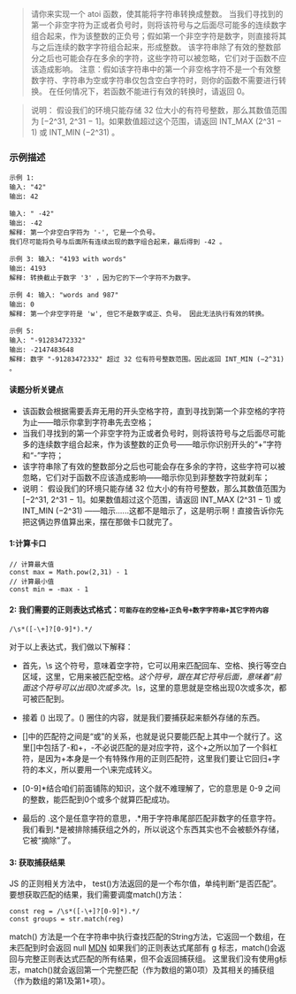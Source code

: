 > 请你来实现一个 atoi 函数，使其能将字符串转换成整数。
当我们寻找到的第一个非空字符为正或者负号时，则将该符号与之后面尽可能多的连续数字组合起来，作为该整数的正负号；假如第一个非空字符是数字，则直接将其与之后连续的数字字符组合起来，形成整数。
该字符串除了有效的整数部分之后也可能会存在多余的字符，这些字符可以被忽略，它们对于函数不应该造成影响。
注意：假如该字符串中的第一个非空格字符不是一个有效整数字符、字符串为空或字符串仅包含空白字符时，则你的函数不需要进行转换。
在任何情况下，若函数不能进行有效的转换时，请返回 0。

> 说明： 假设我们的环境只能存储 32 位大小的有符号整数，那么其数值范围为 [−2^31,  2^31 − 1]。如果数值超过这个范围，请返回  INT_MAX (2^31 − 1) 或 INT_MIN (−2^31) 。

### 示例描述
```
示例 1:
输入: "42"
输出: 42
```
```
输入: " -42"
输出: -42
解释: 第一个非空白字符为 '-', 它是一个负号。
我们尽可能将负号与后面所有连续出现的数字组合起来，最后得到 -42 。
```
```
示例 3: 输入: "4193 with words"
输出: 4193
解释: 转换截止于数字 '3' ，因为它的下一个字符不为数字。
```
```
示例 4: 输入: "words and 987"
输出: 0
解释: 第一个非空字符是 'w', 但它不是数字或正、负号。 因此无法执行有效的转换。
```
```
示例 5:
输入: "-91283472332"
输出: -2147483648
解释: 数字 "-91283472332" 超过 32 位有符号整数范围。因此返回 INT_MIN (−2^31) 。
```


#### 读题分析关键点

- 该函数会根据需要丢弃无用的开头空格字符，直到寻找到第一个非空格的字符为止——暗示你拿到字符串先去空格；
- 当我们寻找到的第一个非空字符为正或者负号时，则将该符号与之后面尽可能多的连续数字组合起来，作为该整数的正负号——暗示你识别开头的“+”字符和“-”字符；
- 该字符串除了有效的整数部分之后也可能会存在多余的字符，这些字符可以被忽略，它们对于函数不应该造成影响——暗示你见到非整数字符就刹车；
- 说明： 假设我们的环境只能存储 32 位大小的有符号整数，那么其数值范围为 [−2^31, 2^31 − 1]。如果数值超过这个范围，请返回 INT_MAX (2^31 − 1) 或 INT_MIN (−2^31) ——暗示......这都不是暗示了，这是明示啊！直接告诉你先把这俩边界值算出来，摆在那做卡口就完了。



#### 1:计算卡口

```
// 计算最大值
const max = Math.pow(2,31) - 1
// 计算最小值
const min = -max - 1
```

#### 2: 我们需要的正则表达式格式：`可能存在的空格+正负号+数字字符串+其它字符内容`
```
/\s*([-\+]?[0-9]*).*/
```
对于以上表达式，我们做以下解释：
- 首先，\s 这个符号，意味着空字符，它可以用来匹配回车、空格、换行等空白区域，这里，它用来被匹配空格。*这个符号，跟在其它符号后面，意味着“前面这个符号可以出现0次或多次。\s*，这里的意思就是空格出现0次或多次，都可被匹配到。

- 接着 () 出现了。() 圈住的内容，就是我们要捕获起来额外存储的东西。

- []中的匹配符之间是“或”的关系，也就是说只要能匹配上其中一个就行了。这里[]中包括了-和\+，-不必说匹配的是对应字符，这个\+之所以加了一个斜杠符，是因为+本身是一个有特殊作用的正则匹配符，这里我们要让它回归+字符的本义，所以要用一个\来完成转义。

- [0-9]*结合咱们前面铺陈的知识，这个就不难理解了，它的意思是 0-9 之间的整数，能匹配到0个或多个就算匹配成功。

- 最后的 .这个是任意字符的意思，.*用于字符串尾部匹配非数字的任意字符。我们看到.*是被排除捕获组之外的，所以说这个东西其实也不会被额外存储，它被“摘除”了。

#### 3: 获取捕获结果
JS 的正则相关方法中， test()方法返回的是一个布尔值，单纯判断“是否匹配”。要想获取匹配的结果，我们需要调度match()方法：

```
const reg = /\s*([-\+]?[0-9]*).*/
const groups = str.match(reg)
```
match() 方法是一个在字符串中执行查找匹配的String方法，它返回一个数组，在未匹配到时会返回 null
[MDN](https://developer.mozilla.org/zh-CN/docs/Web/JavaScript/Reference/Global_Objects/String/match)
如果我们的正则表达式尾部有 g 标志，match()会返回与完整正则表达式匹配的所有结果，但不会返回捕获组。
这里我们没有使用g标志，match()就会返回第一个完整匹配（作为数组的第0项）及其相关的捕获组（作为数组的第1及第1+项）。